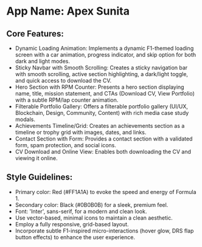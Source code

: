 # **App Name**: Apex Sunita

## Core Features:

- Dynamic Loading Animation: Implements a dynamic F1-themed loading screen with a car animation, progress indicator, and skip option for both dark and light modes.
- Sticky Navbar with Smooth Scrolling: Creates a sticky navigation bar with smooth scrolling, active section highlighting, a dark/light toggle, and quick access to download the CV.
- Hero Section with RPM Counter: Presents a hero section displaying name, title, mission statement, and CTAs (Download CV, View Portfolio) with a subtle RPM/lap counter animation.
- Filterable Portfolio Gallery: Offers a filterable portfolio gallery (UI/UX, Blockchain, Design, Community, Content) with rich media case study modals.
- Achievements Timeline/Grid: Creates an achievements section as a timeline or trophy grid with images, dates, and links.
- Contact Section with Form: Provides a contact section with a validated form, spam protection, and social icons.
- CV Download and Online View: Enables both downloading the CV and viewing it online.

## Style Guidelines:

- Primary color: Red (#FF1A1A) to evoke the speed and energy of Formula 1.
- Secondary color: Black (#0B0B0B) for a sleek, premium feel.
- Font: 'Inter', sans-serif, for a modern and clean look.
- Use vector-based, minimal icons to maintain a clean aesthetic.
- Employ a fully responsive, grid-based layout.
- Incorporate subtle F1-inspired micro-interactions (hover glow, DRS flap button effects) to enhance the user experience.